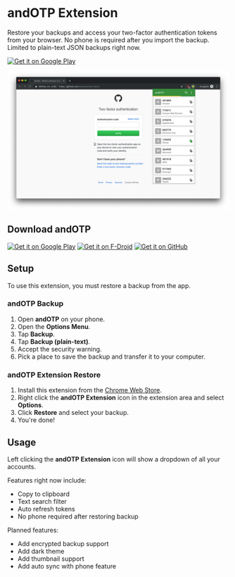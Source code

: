 # andOTP Extension

Restore your backups and access your two-factor authentication tokens from your browser. No phone is required after you import the backup. Limited to plain-text JSON backups right now.

[<img height=50 alt="Get it on Google Play" src="https://developer.chrome.com/webstore/images/ChromeWebStore_BadgeWBorder_v2_496x150.png" />](https://chrome.google.com/webstore/detail/andotp/apbpiclbhifcmlbhbhillogjkphjdamd)

![andOTP Extension Screenshot](./src/screenshots/large-1-transparent.png)

## Download andOTP

[<img height=50 alt="Get it on Google Play" src="https://play.google.com/intl/en_us/badges/images/generic/en-play-badge.png" />](https://play.google.com/store/apps/details?id=org.shadowice.flocke.andotp)
[<img height=50 alt="Get it on F-Droid" src="https://f-droid.org/badge/get-it-on.png" />](https://f-droid.org/packages/org.shadowice.flocke.andotp/)
[<img height=50 alt="Get it on GitHub" src="https://raw.githubusercontent.com/flocke/andOTP/master/assets/badges/get-it-on-github.png" />](https://github.com/andOTP/andOTP/releases)

## Setup

To use this extension, you must restore a backup from the app.

### andOTP Backup

1. Open **andOTP** on your phone.
1. Open the **Options Menu**.
1. Tap **Backup**.
1. Tap **Backup (plain-text)**.
1. Accept the security warning.
1. Pick a place to save the backup and transfer it to your computer.

### andOTP Extension Restore

1. Install this extension from the [Chrome Web Store](https://chrome.google.com/webstore/detail/andotp/apbpiclbhifcmlbhbhillogjkphjdamd).
1. Right click the **andOTP Extension** icon in the extension area and select **Options**.
1. Click **Restore** and select your backup.
1. You're done!

## Usage

Left clicking the **andOTP Extension** icon will show a dropdown of all your accounts.

Features right now include:

- Copy to clipboard
- Text search filter
- Auto refresh tokens
- No phone required after restoring backup

Planned features:

- Add encrypted backup support
- Add dark theme
- Add thumbnail support
- Add auto sync with phone feature
